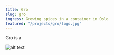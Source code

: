 ```yaml
---
title: Gro
slug: gro
ingress: Growing spices in a container in Oslo
featured: "/projects/gro/logo.jpg"
---
```


Gro is a

![alt text](/projects/gro/gro.jpg)
